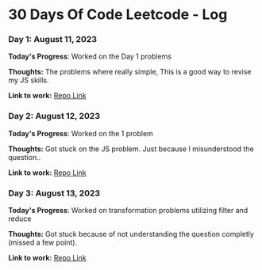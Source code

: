 # 30 Days Of Code Leetcode - Log

### Day 1: August 11, 2023 

**Today's Progress**: Worked on the Day 1 problems

**Thoughts:** The problems where really simple, This is a good way to revise my JS skills.

**Link to work:** [Repo Link](https://github.com/Vaibhav91one/30DaysOfJS)

### Day 2: August 12, 2023 

**Today's Progress**: Worked on the  1 problem

**Thoughts:** Got stuck on the JS problem. Just because I misunderstood the question.. 

**Link to work:** [Repo Link](https://github.com/Vaibhav91one/30DaysOfJS)

### Day 3: August 13, 2023 

**Today's Progress**: Worked on transformation problems utilizing filter and reduce

**Thoughts:** Got stuck because of not understanding the question completly (missed a few point). 

**Link to work:** [Repo Link](https://github.com/Vaibhav91one/30DaysOfJS)